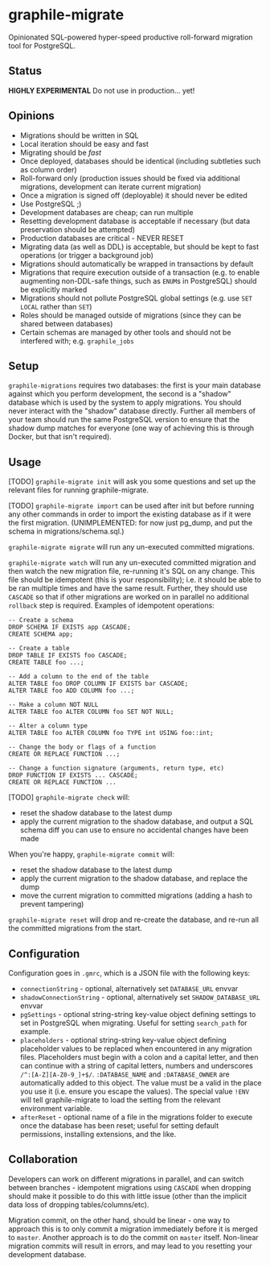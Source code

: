 # graphile-migrate

Opinionated SQL-powered hyper-speed productive roll-forward migration tool for PostgreSQL.

## Status

**HIGHLY EXPERIMENTAL** Do not use in production... yet!

## Opinions

- Migrations should be written in SQL
- Local iteration should be easy and fast
- Migrating should be _fast_
- Once deployed, databases should be identical (including subtleties such as column order)
- Roll-forward only (production issues should be fixed via additional migrations, development can iterate current migration)
- Once a migration is signed off (deployable) it should never be edited
- Use PostgreSQL ;)
- Development databases are cheap; can run multiple
- Resetting development database is acceptable if necessary (but data preservation should be attempted)
- Production databases are critical - NEVER RESET
- Migrating data (as well as DDL) is acceptable, but should be kept to fast operations (or trigger a background job)
- Migrations should automatically be wrapped in transactions by default
- Migrations that require execution outside of a transaction (e.g. to enable augmenting non-DDL-safe things, such as `ENUM`s in PostgreSQL) should be explicitly marked
- Migrations should not pollute PostgreSQL global settings (e.g. use `SET LOCAL` rather than `SET`)
- Roles should be managed outside of migrations (since they can be shared between databases)
- Certain schemas are managed by other tools and should not be interfered with; e.g. `graphile_jobs`

## Setup

`graphile-migrations` requires two databases: the first is your main database
against which you perform development, the second is a "shadow" database
which is used by the system to apply migrations. You should never interact
with the "shadow" database directly. Further all members of your team should
run the same PostgreSQL version to ensure that the shadow dump matches for
everyone (one way of achieving this is through Docker, but that isn't
required).

## Usage

[TODO] `graphile-migrate init` will ask you some questions and set up the relevant
files for running graphile-migrate.

[TODO] `graphile-migrate import` can be used after init but before running any other
commands in order to import the existing database as if it were the first
migration. (UNIMPLEMENTED: for now just pg_dump, and put the schema in migrations/schema.sql.)

`graphile-migrate migrate` will run any un-executed committed migrations.

`graphile-migrate watch` will run any un-executed committed migration and
then watch the new migration file, re-running it's SQL on any change. This
file should be idempotent (this is your responsibility); i.e. it should be
able to be ran multiple times and have the same result. Further, they should
use `CASCADE` so that if other migrations are worked on in parallel no
additional `rollback` step is required. Examples of idempotent operations:

```
-- Create a schema
DROP SCHEMA IF EXISTS app CASCADE;
CREATE SCHEMA app;

-- Create a table
DROP TABLE IF EXISTS foo CASCADE;
CREATE TABLE foo ...;

-- Add a column to the end of the table
ALTER TABLE foo DROP COLUMN IF EXISTS bar CASCADE;
ALTER TABLE foo ADD COLUMN foo ...;

-- Make a column NOT NULL
ALTER TABLE foo ALTER COLUMN foo SET NOT NULL;

-- Alter a column type
ALTER TABLE foo ALTER COLUMN foo TYPE int USING foo::int;

-- Change the body or flags of a function
CREATE OR REPLACE FUNCTION ...;

-- Change a function signature (arguments, return type, etc)
DROP FUNCTION IF EXISTS ... CASCADE;
CREATE OR REPLACE FUNCTION ...
```

[TODO] `graphile-migrate check` will:

- reset the shadow database to the latest dump
- apply the current migration to the shadow database, and output a SQL schema diff you can use to ensure no accidental changes have been made

When you're happy, `graphile-migrate commit` will:

- reset the shadow database to the latest dump
- apply the current migration to the shadow database, and replace the dump
- move the current migration to committed migrations (adding a hash to prevent tampering)

`graphile-migrate reset` will drop and re-create the database, and re-run all the committed migrations from the start.

## Configuration

Configuration goes in `.gmrc`, which is a JSON file with the following keys:

- `connectionString` - optional, alternatively set `DATABASE_URL` envvar
- `shadowConnectionString` - optional, alternatively set `SHADOW_DATABASE_URL` envvar
- `pgSettings` - optional string-string key-value object defining settings to set in PostgreSQL when migrating. Useful for setting `search_path` for example.
- `placeholders` - optional string-string key-value object defining placeholder values to be replaced when encountered in any migration files. Placeholders must begin with a colon and a capital letter, and then can continue with a string of capital letters, numbers and underscores `/^:[A-Z][A-Z0-9_]+$/`. `:DATABASE_NAME` and `:DATABASE_OWNER` are automatically added to this object. The value must be a valid in the place you use it (i.e. ensure you escape the values). The special value `!ENV` will tell graphile-migrate to load the setting from the relevant environment variable.
- `afterReset` - optional name of a file in the migrations folder to execute once the database has been reset; useful for setting default permissions, installing extensions, and the like.

## Collaboration

Developers can work on different migrations in parallel, and can switch
between branches - idempotent migrations using `CASCADE`
when dropping should make it possible to do this with little issue (other
than the implicit data loss of dropping tables/columns/etc).

Migration commit, on the other hand, should be linear - one way to approach
this is to only commit a migration immediately before it is merged to
`master`. Another approach is to do the commit on `master` itself. Non-linear
migration commits will result in errors, and may lead to you resetting your
development database.
